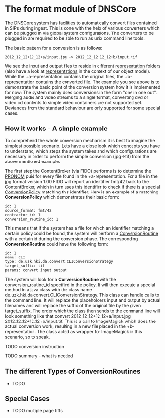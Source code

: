 # The format module of DNSCore

The DNSCore system has facilities to automatically convert files contained in SIPs during ingest.
This is done with the help of various converters which can be plugged in via global system configurations.
The converters to be plugged in are required to be able to run as unix command line tools.

The basic pattern for a conversion is as follows:

    2012_12_12+12_12+a/input.jpg -> 2012_12_12+12_12+b/input.tif

We see the input and output files to reside in different
[representation](https://github.com/da-nrw/DNSCore/blob/master/ContentBroker/src/main/markdown/aip_specification.md#representations----restructuring-contents-with-representations) 
folders (also have a look at [representations](https://github.com/da-nrw/DNSCore/blob/master/ContentBroker/src/main/markdown/object_model.md#representation) 
in the context of our object model). While the +a-representation contains the original files, the +b-representation contains 
the converted file. The example you see above is to demonstrate the basic point of the conversion system how it is implemented for now:
The system mainly does conversions in the form "one in one out". Merging audio and video
streams to a single format, converting dvd or video cd contents to simple video containers are not supported yet. Deviances from the
standard behaviour are only supported for some special cases.

## How it works - A simple example

To comprehend the whole conversion mechanism it is best to imagine the simplest possible scenario.
Lets have a close look which concepts you have to understand, which steps the system takes and which configurations are necessary
in order to perform the simple conversion (jpg->tif) from the above mentioned example. 

The first step the ContentBroker (via FIDO) performs is to determine the [PRONOM](http://www.nationalarchives.gov.uk/PRONOM/Default.aspx) 
puid for every file found in the +a-representation. For a file in the jpg format version 1.00
FIDO will report an identifier fmt/42 back to the ContentBroker, which in turn uses this identifier to check if there is a special
[ConversionPolicy](https://github.com/da-nrw/DNSCore/blob/master/ContentBroker/src/main/markdown/object_model.md#conversionpolicy) 
matching this identifier. Here is an example of a matching **ConversionPolicy** which demonstrates their basic form:

    id: 1
    source_format: fmt/42
    contractor_id: 1
    conversion_routine_id: 1

This means that if the system has a file for which an identifier matching a certain policy could be found, the system
will perform a [ConversionRoutine](https://github.com/da-nrw/DNSCore/blob/master/ContentBroker/src/main/markdown/object_model.md#conversionroutine) 
with a certain id during the conversion phase. The corresponding **ConversionRoutine** could
have the following form:

    id: 1
    name: CLI
    type: de.uzk.hki.da.convert.CLIConversionStrategy
    target_suffix: tif
    params: convert input output

The system will look for a **ConversionRoutine** with the conversion_routine_id specified in the policy. It will then
execute a special method in a java class with the class name de.uzk.hki.da.convert.CLIConversionStrategy. This
class can handle calls to the command line. It will replace the placeholders input and output by actual filenames and
will replace the suffix of the original file by the given target_suffix. The order which the class then sends
to the command line will look something like that convert 2012_12_12+12_12+a/input.jpg 2012_12_12+12_12+b/input.tif.
This is a call to ImageMagick which does the actual conversion work, resulting in a new file placed in the 
+b-representation. The class acted as wrapper for ImageMagick in this scenario, so to speak. 

TODO conversion instruction

TODO summary - what is needed


## The different Types of ConversionRoutines

* TODO

## Special Cases

* TODO multiple page tiffs


